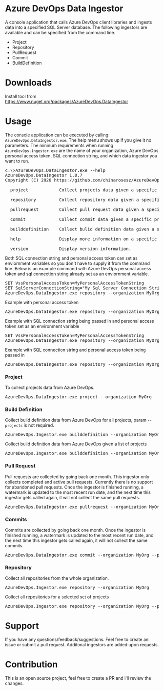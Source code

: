 # Azure DevOps Data Ingestor
A console application that calls Azure DevOps client libraries and ingests data into a specified SQL Server database. The 
following ingestors are available and can be specified from the command line.
* Project
* Repository
* PullRequest
* Commit
* BuildDefinition

# Downloads
Install tool from https://www.nuget.org/packages/AzureDevOps.DataIngestor

# Usage
The console application can be executed by calling <code>AzureDevOps.DataIngestor.exe</code>. The help menu shows up if you 
give it no parameters. The mininum requirements when running <code>AzureDevOps.Ingestor.exe</code> are the name of your 
organization, Azure DevOps personal access token, SQL connection string, and which data ingestor you want to run.

<pre>
c:\>AzureDevOps.DataIngestor.exe --help
AzureDevOps.DataIngestor 1.0.7
Copyright (C) 2020 https://github.com/chinarosesz/AzureDevOps.DataIngestor

  project            Collect projects data given a specific project or all projects by default

  repository         Collect repository data given a specific project or all projects by default

  pullrequest        Collect pull request data given a specific project or all projects by default
  
  commit             Collect commit data given a specific project or all projects by default

  builddefinition    Collect bulid definition data given a specific project or all projects by default

  help               Display more information on a specific command.

  version            Display version information.
</pre>

Both SQL connection string and personal access token can set as enviornment variables so you don't have to supply it from the
command line. Below is an example command with Azure DevOps personal access token and sql connection string already set as an enviornment 
variable.
<pre>
SET VssPersonalAccessToken=MyPersonalAccessTokenString
SET SqlServerConnectionString="My Sql Server Connection String Can Contain Space"
AzureDevOps.DataIngestor.exe repository --organization MyOrg</pre>

Example with personal access token
<pre>AzureDevOps.DataIngestor.exe repository --organization MyOrg --pat MyPersonalAccessToken</pre>

Example with SQL connection string being passed in and personal access token set as an environment variable
<pre>
SET VssPersonalAccessToken=MyPersonalAccessTokenString
AzureDevOps.DataIngestor.exe repository --organization MyOrg --sqlserverconnectionstring MySqlServerConnectionString
</pre>

Example with SQL connection string and personal access token being passed in
<pre>AzureDevOps.DataIngestor.exe repository --organization MyOrg --pat MyPersonalAccessToken --sqlserverconnectionstring MySqlServerConnectionString</pre>
 
### Project
To collect projects data from Azure DevOps.
<pre>AzureDevOps.DataIngestor.exe project --organization MyOrg</pre>

### Build Definition
Collect build definition data from Azure DevOps for all projects, param <code>--projects</code> is not required.
<pre>AzureDevOps.Ingestor.exe builddefinition --organization MyOrg</pre>

Collect build definition data from Azure DevOps given a list of projects
<pre>AzureDevOps.Ingestor.exe builddefinition --organization MyOrg --projects project1:project2</pre>

### Pull Request
Pull requests are collected by going back one month. This ingestor only collects completed and active pull requests.
Currently there is no support for abandoned pull requests. Once the ingestor is finished running, a watermark is updated to
the most recent run date, and the next time this ingestor gets called again, it will not collect the same pull requests.
<pre>AzureDevOps.DataIngestor.exe pullrequest --organization MyOrg --projects MyProject</pre>

### Commits
Commits are collected by going back one month. Once the ingestor is finished running, a watermark is updated to
the most recent run date, and the next time this ingestor gets called again, it will not collect the same commits.
<pre>AzureDevOps.DataIngestor.exe commit --organization MyOrg --projects MyProject</pre>

### Repository
Collect all repositories from the whole organization.
<pre>AzureDevOps.Ingestor.exe repository --organization MyOrg</pre>

Collect all repositories for a selected set of projects
<pre>AzureDevOps.Ingestor.exe repository --organization MyOrg --projects project1:project2</pre>

# Support
If you have any questions/feedback/suggestions. Feel free to create an issue or submit a pull request. Additonal ingestors 
are added upon requests.

# Contribution
This is an open source project, feel free to create a PR and I'll review the changes. 

